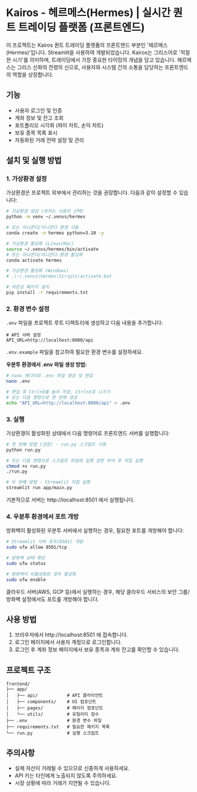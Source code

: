 # Kairos - 헤르메스(Hermes) | 실시간 퀀트 트레이딩 플랫폼 (프론트엔드)

이 프로젝트는 Kairos 퀀트 트레이딩 플랫폼의 프론트엔드 부분인 '헤르메스(Hermes)'입니다. Streamlit을 사용하여 개발되었습니다. Kairos는 그리스어로 '적절한 시기'를 의미하며, 트레이딩에서 가장 중요한 타이밍의 개념을 담고 있습니다. 헤르메스는 그리스 신화의 전령의 신으로, 사용자와 시스템 간의 소통을 담당하는 프론트엔드의 역할을 상징합니다.

## 기능

- 사용자 로그인 및 인증
- 계좌 정보 및 잔고 조회
- 포트폴리오 시각화 (파이 차트, 손익 차트)
- 보유 종목 목록 표시
- 자동화된 거래 전략 설정 및 관리

## 설치 및 실행 방법

### 1. 가상환경 설정

가상환경은 프로젝트 외부에서 관리하는 것을 권장합니다. 다음과 같이 설정할 수 있습니다:

```bash
# 가상환경 생성 (위치는 사용자 선택)
python -m venv ~/.venvs/hermes  

# 또는 아나콘다/미니콘다 환경 사용
conda create -n hermes python=3.10 -y

# 가상환경 활성화 (Linux/Mac)
source ~/.venvs/hermes/bin/activate
# 또는 아나콘다/미니콘다 환경 활성화
conda activate hermes

# 가상환경 활성화 (Windows)
# .\~\.venvs\hermes\Scripts\activate.bat

# 의존성 패키지 설치
pip install -r requirements.txt
```

### 2. 환경 변수 설정

`.env` 파일을 프로젝트 루트 디렉토리에 생성하고 다음 내용을 추가합니다:

```
# API 서버 설정
API_URL=http://localhost:8000/api
```

`.env.example` 파일을 참고하여 필요한 환경 변수를 설정하세요.

**우분투 환경에서 .env 파일 생성 방법:**

```bash
# nano 에디터로 .env 파일 생성 및 편집
nano .env

# 편집 후 Ctrl+O를 눌러 저장, Ctrl+X로 나가기
# 또는 다음 명령으로 한 번에 생성
echo "API_URL=http://localhost:8000/api" > .env
```

### 3. 실행

가상환경이 활성화된 상태에서 다음 명령어로 프론트엔드 서버를 실행합니다:

```bash
# 첫 번째 방법 (권장) - run.py 스크립트 사용
python run.py

# 또는 다음 명령으로 스크립트 파일에 실행 권한 부여 후 직접 실행
chmod +x run.py
./run.py

# 두 번째 방법 - Streamlit 직접 실행
streamlit run app/main.py
```

기본적으로 서버는 http://localhost:8501 에서 실행됩니다.

### 4. 우분투 환경에서 포트 개방

방화벽이 활성화된 우분투 서버에서 실행하는 경우, 필요한 포트를 개방해야 합니다:

```bash
# Streamlit 서버 포트(8501) 개방
sudo ufw allow 8501/tcp

# 방화벽 상태 확인
sudo ufw status

# 방화벽이 비활성화된 경우 활성화
sudo ufw enable
```

클라우드 서버(AWS, GCP 등)에서 실행하는 경우, 해당 클라우드 서비스의 보안 그룹/방화벽 설정에서도 포트를 개방해야 합니다.

## 사용 방법

1. 브라우저에서 http://localhost:8501 에 접속합니다.
2. 로그인 페이지에서 사용자 계정으로 로그인합니다.
3. 로그인 후 계좌 정보 페이지에서 보유 종목과 계좌 잔고를 확인할 수 있습니다.

## 프로젝트 구조

```
frontend/
├── app/
│   ├── api/           # API 클라이언트
│   ├── components/    # UI 컴포넌트
│   ├── pages/         # 페이지 컴포넌트
│   └── utils/         # 유틸리티 함수
├── .env               # 환경 변수 파일
├── requirements.txt   # 필요한 패키지 목록
└── run.py             # 실행 스크립트
```

## 주의사항

- 실제 자산이 거래될 수 있으므로 신중하게 사용하세요.
- API 키는 타인에게 노출되지 않도록 주의하세요.
- 시장 상황에 따라 거래가 지연될 수 있습니다. 
